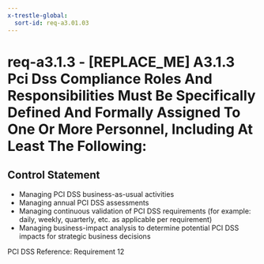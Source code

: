 ```yaml
---
x-trestle-global:
  sort-id: req-a3.01.03
---
```


# req-a3.1.3 - \[REPLACE_ME\] A3.1.3 Pci Dss Compliance Roles And Responsibilities Must Be Specifically Defined And Formally Assigned To One Or More Personnel, Including At Least The Following:

## Control Statement

* Managing PCI DSS business-as-usual activities
* Managing annual PCI DSS assessments
* Managing continuous validation of PCI DSS requirements
  (for example: daily, weekly, quarterly, etc. as applicable per
  requirement)
* Managing business-impact analysis to determine potential
  PCI DSS impacts for strategic business decisions

PCI DSS Reference: Requirement 12
